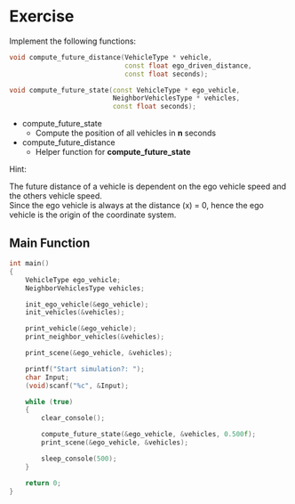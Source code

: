 # Exercise

Implement the following functions:

```cpp
void compute_future_distance(VehicleType * vehicle,
                             const float ego_driven_distance,
                             const float seconds);

void compute_future_state(const VehicleType * ego_vehicle,
                          NeighborVehiclesType * vehicles,
                          const float seconds);
```

- compute_future_state
  - Compute the position of all vehicles in **n** seconds
- compute_future_distance
  - Helper function for **compute_future_state**

Hint:

The future distance of a vehicle is dependent on the ego vehicle speed and the others vehicle speed.  
Since the ego vehicle is always at the distance (x) = 0, hence the ego vehicle is the origin of the coordinate system.

## Main Function

```cpp
int main()
{
    VehicleType ego_vehicle;
    NeighborVehiclesType vehicles;

    init_ego_vehicle(&ego_vehicle);
    init_vehicles(&vehicles);

    print_vehicle(&ego_vehicle);
    print_neighbor_vehicles(&vehicles);

    print_scene(&ego_vehicle, &vehicles);

    printf("Start simulation?: ");
    char Input;
    (void)scanf("%c", &Input);

    while (true)
    {
        clear_console();

        compute_future_state(&ego_vehicle, &vehicles, 0.500f);
        print_scene(&ego_vehicle, &vehicles);

        sleep_console(500);
    }

    return 0;
}
```
